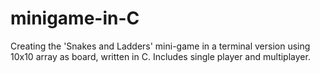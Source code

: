 # minigame-in-C

Creating the 'Snakes and Ladders' mini-game in a terminal version using 10x10 array as board, written in C. Includes single player and multiplayer.  
